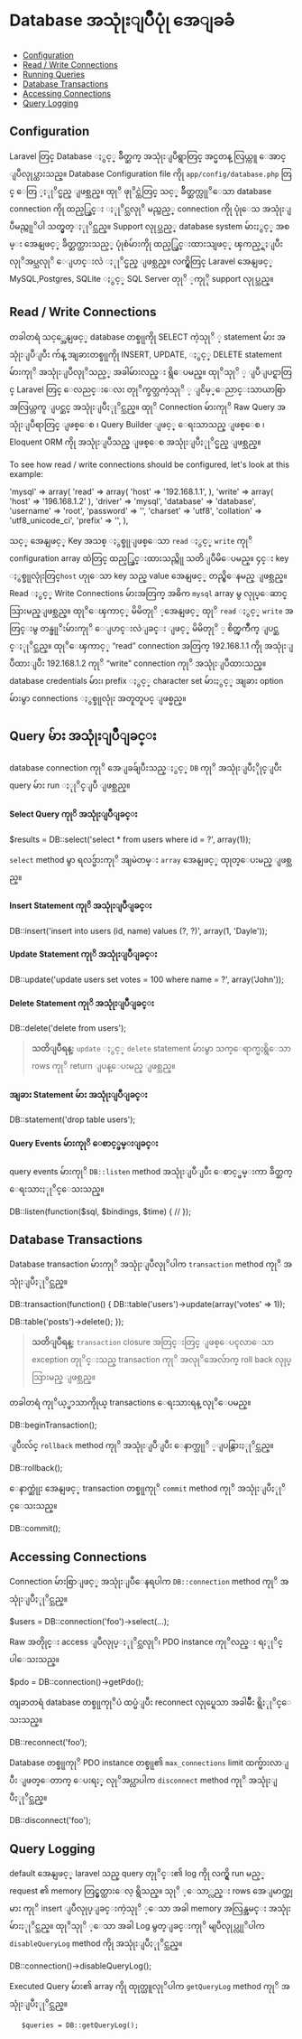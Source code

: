# Database အသုုံးျပဳပုုံ အေျခခံ

- [Configuration](#configuration)
- [Read / Write Connections](#read-write-connections)
- [Running Queries](#running-queries)
- [Database Transactions](#database-transactions)
- [Accessing Connections](#accessing-connections)
- [Query Logging](#query-logging)

<a name="configuration"></a>
## Configuration

Laravel တြင္ Database ႏွင့္ ခ်ိိတ္ဆက္ အသုုံးျပဳရွာတြင္ အင္မတန္ လြယ္ကူ ေအာင္ ျပဳလုုပ္ထားသည္။ Database Configuration file ကိုု `app/config/database.php` တြင္ ေတြ ့ႏုုိင္မည္ ျဖစ္သည္။ ထုုိ ဖုုိင္ထဲတြင္ သင့္ ခ်ိိတ္ဆက္လုုိေသာ database connection ကိုု ထည့္သြင္း ႏုုိင္သလုုိ မည္သည့္ connection ကိုု ပုုံေသ အသုုံးျပဳမည္ကုုိပါ သတ္မွတ္ႏုုိင္သည္။ Support လုုပ္သည့္ database system မ်ားႏွင့္ အစမ္း အေနျဖင့္ ခ်ိတ္ဆက္ထားသည့္ ပုုံစံမ်ားကိုု ထည့္သြင္းထားသျဖင့္ ၾကည့္ရႈျပီး လုုိအပ္သလုုိ ေျပာင္းလဲ ႏုုိင္မည္ ျဖစ္သည္။ လက္ရွိတြင္ Laravel အေနျဖင့္ MySQL,Postgres, SQLite ႏွင့္ SQL Server တုုိ ့ကုုို support လုုပ္သည္။
 

<a name="read-write-connections"></a>
## Read / Write Connections

တခါတရံ သင့္အေနျဖင့္ database တစ္ခုုကိုု SELECT ကဲ့သုုိ ့ statement မ်ား အသုုံးျပဳျပီး က်န္ အျခားတစ္ခုုကိုု INSERT, UPDATE, ႏွင့္ DELETE statement မ်ားကုုိ အသုုံးျပဳလုုိသည့္ အခါမ်ားလည္း ရွိေပမည္။ ထုုိသုုိ ့ ျပဳျပင္ရာတြင္ Laravel တြင္ ေလညင္းေလး တုုိက္ခတ္သကဲ့သုုိ ့  ျငိမ့္ေညာင္းသာယာစြာ အလြယ္တကူ ျပင္ဆင္ အသုုံးျပဳႏုုိင္သည္။ ထုုိ Connection မ်ားကုုိ Raw Query အသုုံးျပဳရာတြင္ ျဖစ္ေစ ၊ Query Builder ျဖင့္ ေရးသာသည္ ျဖစ္ေစ ၊ Eloquent ORM ကိုု အသုုံးျပဳသည္ ျဖစ္ေစ အသုုံးျပဳႏုုိင္မည္ ျဖစ္သည္။ 


To see how read / write connections should be configured, let's look at this example:

'mysql' => array(
'read' => array(
'host' => '192.168.1.1',
),
'write' => array(
'host' => '196.168.1.2'
),
'driver'    => 'mysql',
'database'  => 'database',
'username'  => 'root',
'password'  => '',
'charset'   => 'utf8',
'collation' => 'utf8_unicode_ci',
'prefix'    => '',
),

သင့္ အေနျဖင့္ Key အသစ္ ႏွစ္ခုုျဖစ္ေသာ `read` ႏွင့္ `write` ကုုိ configuration array ထဲတြင္ ထည့္သြင္းထားသည္ကိုု သတိျပဳမိေပမည္။ ၄င္း key ႏွစ္ခုုလုုံးတြင္`host` ဟုုေသာ key သည္ value အေနျဖင့္ တည္ရွိေနမည္ ျဖစ္သည္။ Read ႏွင့္ Write Connections မ်ားအတြက္ အဓိက `mysql` array မွ လုုပ္ေဆာင္သြားမည္ျဖစ္သည္။ ထုုိေၾကာင့္ မိမိတုုိ ့အေနျဖင့္ ထုုိ `read` ႏွင့္ `write` အတြင္းမွ တန္ဖုုိးမ်ားကုုိ ေျပာင္းလဲျခင္း ျဖင့္ မိမိတုုိ ့ စိတ္ၾကိဳက္ ျပင္ဆင္ႏုုိင္သည္။ ထုုိေၾကာင့္ “read” connection အတြက္ 192.168.1.1 ကိုု အသုုံးျပဳထားျပီး 192.168.1.2 ကုုိ “write” connection ကုုိ အသုုံးျပဳထားသည္။ database credentials မ်ား၊ prefix ႏွင့္ character set မ်ားႏွင့္ အျခား option မ်ားမွာ connections ႏွစ္ခုုလုုံး အတူတူပင္ ျဖစ္မည္။ 

<a name="running-queries"></a>
## Query မ်ား အသုုံးျပဳျခင္း

database connection ကုုိ အေျခခ်ျပီးသည္ႏွင့္ `DB` ကုုိ အသုုံးျပဳႏိုုင္ျပီး query မ်ား run ႏုုိင္ျပီ ျဖစ္သည္။

####  Select Query ကုုိ အသုုံးျပဳျခင္း

$results = DB::select('select * from users where id = ?', array(1));

`select` method မွာ ရလဒ္မ်ားကုုိ အျမဲတမ္း `array` အေနျဖင့္ ထုုတ္ေပးမည္ ျဖစ္သည္။

#### Insert Statement ကုုိ အသုုံးျပဳျခင္း

DB::insert('insert into users (id, name) values (?, ?)', array(1, 'Dayle'));

#### Update Statement ကုုိ အသုုံးျပဳျခင္း

DB::update('update users set votes = 100 where name = ?', array('John'));

#### Delete Statement ကုုိ အသုုံးျပဳျခင္း

DB::delete('delete from users');

> **သတိျပဳရန္:**  `update` ႏွင့္ `delete` statement မ်ားမွာ သက္ေရာက္မႈရွိေသာ rows ကုုိ return ျပန္ေပးမည္ ျဖစ္သည္။

#### အျခား Statement မ်ား အသုုံးျပဳျခင္း

DB::statement('drop table users');

#### Query Events မ်ားကုုိ ေစာင့္ဖမ္းျခင္း

query events မ်ားကုုိ `DB::listen` method အသုုံးျပဳျပီး ေစာင့္ဖမ္းကာ ခ်ိတ္ဆက္ ေရးသားႏုုိင္ေသးသည္။

DB::listen(function($sql, $bindings, $time)
{
//
});

<a name="database-transactions"></a>
## Database Transactions

Database transaction မ်ားကုုိ အသုုံးျပဳလုုိပါက `transaction` method ကုုိ အသုုံးျပဳႏုုိင္သည္။

DB::transaction(function()
{
DB::table('users')->update(array('votes' => 1));

DB::table('posts')->delete();
});

> **သတိျပဳရန္:** `transaction` closure အတြင္းတြင္ ျဖစ္ေပၚလာေသာ exception တုုိင္းသည္  transaction ကုုိ အလုုိအေလ်ာက္ roll back လုုပ္သြားမည္ ျဖစ္သည္။

တခါတရံ ကုုိယ့္ဖာသာကိုုယ္ transactions ေရးသားရန္ လုုိေပမည္။

DB::beginTransaction();

ျပီးလ်င္ `rollback` method ကုုိ အသုုံးျပဳျပီး ေနာက္သုုိ ့ျပန္သြားႏုုိင္သည္။

DB::rollback();

ေနာက္ဆုုံး အေနျဖင့္  transaction တစ္ခုုကုုိ  `commit` method ကုုိ အသုုံးျပဳႏုုိင္ေသးသည္။

DB::commit();

<a name="accessing-connections"></a>
## Accessing Connections

Connection မ်ားစြာျဖင့္ အသုုံးျပဳေနရပါက `DB::connection` method ကုုိ အသုုံးျပဳႏုုိင္သည္။

$users = DB::connection('foo')->select(...);

Raw အတိုုင္း access ျပဳလုုပ္ႏုုိင္သလုုိ၊ PDO instance ကုုိလည္း ရႏုုိင္ပါေသးသည္။

$pdo = DB::connection()->getPdo();

တျခာတရံ database တစ္ခုုကုုိပဲ  ထပ္မံျပီး reconnect လုုပ္ရေသာ အခါမ်ိဳး ရွိႏုုိင္ေသးသည္။

DB::reconnect('foo’);    

Database တစ္ခုုကုုိ PDO instance တစ္ခုု၏ `max_connections` limit ထက္မ်ားလာျပီး ျဖတ္ေတာက္ ေပးရႏ္ လုုိအပ္လာပါက `disconnect` method ကုုိ အသုုံးျပဳႏုုိင္သည္။

DB::disconnect('foo');

<a name="query-logging"></a>
## Query Logging

default အေနျဖင့္ laravel သည္ query တုုိင္း၏ log ကိုု လက္ရွိ run မည့္ request ၏ memory တြင္မွတ္ထားေလ့ ရွိသည္။ သုုိ ့ေသာ္လည္း rows အေျမာက္အျမား ကုုိ insert ျပဳလုုပ္ျခင္းကဲ့သုုိ ့ေသာ အခါ  memory အလြန္အမင္း အသုုံးမ်ားႏုုိင္သည္။ ထုုိသုုိ ့ေသာ အခါ Log မွတ္ျခင္းကုုိ မျပဳလုုပ္လုုိပါက `disableQueryLog` method ကိုု အသုုံးျပဳႏုုိင္သည္။


DB::connection()->disableQueryLog();

Executed Query မ်ား၏ array ကိုု ထုုတ္ယူလုုိပါက `getQueryLog` method ကုုိ အသုုံးျပဳႏုုိင္သည္။

       $queries = DB::getQueryLog();
